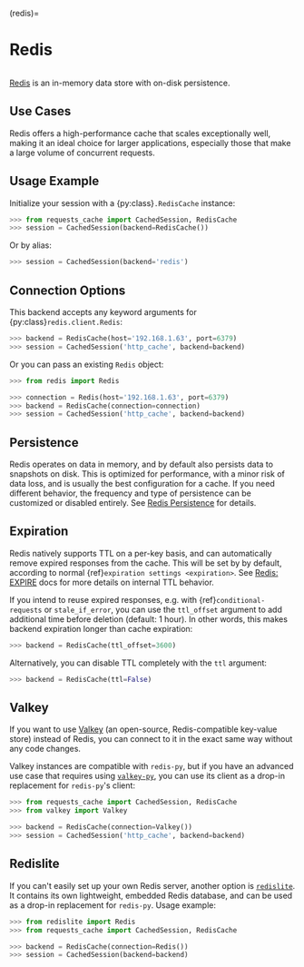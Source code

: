 (redis)=
# Redis
```{image} ../../_static/redis.png
```

[Redis](https://redis.io) is an in-memory data store with on-disk persistence.

## Use Cases
Redis offers a high-performance cache that scales exceptionally well, making it an ideal choice for
larger applications, especially those that make a large volume of concurrent requests.

## Usage Example
Initialize your session with a {py:class}`.RedisCache` instance:
```python
>>> from requests_cache import CachedSession, RedisCache
>>> session = CachedSession(backend=RedisCache())
```

Or by alias:
```python
>>> session = CachedSession(backend='redis')
```

## Connection Options
This backend accepts any keyword arguments for {py:class}`redis.client.Redis`:
```python
>>> backend = RedisCache(host='192.168.1.63', port=6379)
>>> session = CachedSession('http_cache', backend=backend)
```

Or you can pass an existing `Redis` object:
```python
>>> from redis import Redis

>>> connection = Redis(host='192.168.1.63', port=6379)
>>> backend = RedisCache(connection=connection)
>>> session = CachedSession('http_cache', backend=backend)
```

## Persistence
Redis operates on data in memory, and by default also persists data to snapshots on disk. This is
optimized for performance, with a minor risk of data loss, and is usually the best configuration
for a cache. If you need different behavior, the frequency and type of persistence can be customized
or disabled entirely. See [Redis Persistence](https://redis.io/topics/persistence) for details.

## Expiration
Redis natively supports TTL on a per-key basis, and can automatically remove expired responses from
the cache. This will be set by by default, according to normal {ref}`expiration settings <expiration>`.
See [Redis: EXPIRE](https://redis.io/commands/expire/) docs for more details on internal TTL behavior.

If you intend to reuse expired responses, e.g. with {ref}`conditional-requests` or `stale_if_error`,
you can use the `ttl_offset` argument to add additional time before deletion (default: 1 hour).
In other words, this makes backend expiration longer than cache expiration:
```python
>>> backend = RedisCache(ttl_offset=3600)
```

Alternatively, you can disable TTL completely with the `ttl` argument:
```python
>>> backend = RedisCache(ttl=False)
```

## Valkey
If you want to use [Valkey](https://valkey.io) (an open-source, Redis-compatible key-value store)
instead of Redis, you can connect to it in the exact same way without any code changes.

Valkey instances are compatible with `redis-py`, but if you have an advanced use case that requires
using [`valkey-py`](https://github.com/valkey-io/valkey-py), you can use its client as a drop-in
replacement for `redis-py`'s client:

```python
>>> from requests_cache import CachedSession, RedisCache
>>> from valkey import Valkey

>>> backend = RedisCache(connection=Valkey())
>>> session = CachedSession('http_cache', backend=backend)
```


## Redislite
If you can't easily set up your own Redis server, another option is
[`redislite`](https://github.com/yahoo/redislite). It contains its own lightweight, embedded Redis
database, and can be used as a drop-in replacement for `redis-py`. Usage example:
```python
>>> from redislite import Redis
>>> from requests_cache import CachedSession, RedisCache

>>> backend = RedisCache(connection=Redis())
>>> session = CachedSession(backend=backend)
```
